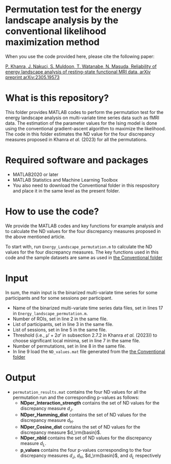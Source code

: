 # Permutation test for the energy landscape analysis by the conventional likelihood maximization method

When you use the code provided here, please cite the following paper:

[P. Khanra, J. Nakuci, S. Muldoon, T. Watanabe, N. Masuda, Reliability of energy landscape analysis of resting-state functional MRI data, arXiv preprint arXiv:2305.19573](https://arxiv.org/abs/2305.19573)

# What is this repository?

This folder provides MATLAB codes to perform the permutation test for the energy landscape analysis on multi-variate time series data such as fMRI data. The estimation of the parameter values for the Ising model is done using the conventional gradient-ascent algorithm to maximize the likelihood. The code in this folder estimates the ND value for the four discrepancy measures proposed in Khanra *et al.* (2023) for all the permutations.

# Required software and packages

- MATLAB2020 or later
- MATLAB Statistics and Machine Learning Toolbox
- You also need to download the Conventional folder in this respository and place it in the same level as the present folder.

# How to use the code?

We provide the MATLAB codes and key functions for example analysis and to calculate the ND values for the four discrepancy measures proposed in the above mentioned article.

To start with, run `Energy_Landscape_permutation.m` to calculate the ND values for the four discrepancy measures. The key functions used in this code and the sample datasets are same as used in [the Conventional folder](https://github.com/pitambarkhanra/energy_landscape_analysis/tree/main/Conventional)

# Input
In sum, the main input is the binarized multi-variate time series for some participants and for some sessions per participant.
- Name of the binarized multi-variate time series data files, set in lines 17 in `Energy_landscape_permutation.m`.
- Number of ROIs, set in line 2 in the same file.
- List of participants, set in line 3 in the same file.
- List of sessions, set in line 5 in the same file.
- Threshold (i.e., $\mu' + 2\sigma'$ in subsection $2.7.2$ in Khanra *et al.* (2023)) to choose significant local minima, set in line 7 in the same file.
- Number of permutations, set in line 8 in the same file.
- In line 9 load the `ND_values.mat` file generated from the [the Conventional folder](https://github.com/pitambarkhanra/energy_landscape_analysis/tree/main/Conventional)

# Output
- ``permutation_results.mat`` contains the four ND values for all the permutation run and the corresponding p-values as follows:
    - **NDper_Interaction_strength** contains the set of ND values for the discrepancy measure $d_J$.
    - **NDper_Hamming_dist** contains the set of ND values for the discrepancy measure $d_H$.
    - **NDper_Cosine_dist** contains the set of ND values for the discrepancy measure $d_\rm{basin}$.
    - **NDper_nbld** contains the set of ND values for the discrepancy measure $d_L$.
    - **p_values** contains the four p-values corresponding to the four discrepancy measures $d_J$, $d_H$, $d_\rm{basin}$, and $d_L$ respectively
